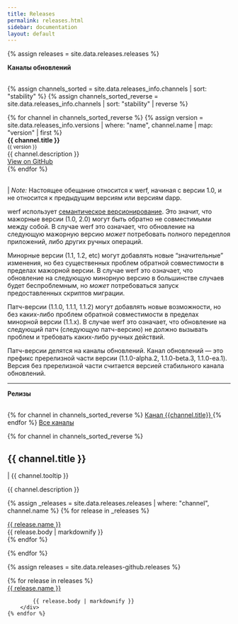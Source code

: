 ```yaml
---
title: Releases
permalink: releases.html
sidebar: documentation
layout: default
---
```


<link rel="stylesheet" href="{{ site.baseurl }}/css/releases.css">

{% assign releases = site.data.releases.releases %}
<!--
<div class="main-container page__container releases">
    {% for release in releases %}
        <div class="releases__title">
            <a href="{{ release.html_url }}">
                {{ release.name }}
            </a>
        </div>
        <div class="releases__body">
            {{ release.body | markdownify }}
        </div>
    {% endfor %}
</div>
--> 

<div class="page__container">

<strong>Каналы обновлений</strong><br /><br />

<!-- latest version per channel -->
{% assign channels_sorted = site.data.releases_info.channels | sort: "stability" %}
{% assign channels_sorted_reverse = site.data.releases_info.channels | sort: "stability" | reverse  %}

<div class="page__container releases__content">
{% for channel in channels_sorted_reverse %}
{% assign version = site.data.releases_info.versions | where: "name",  channel.name | map: "version" | first %}
    <div class="releases__menu-item">
       <div><b>{{ channel.title }}</b>
       </div>
       <small><span class="label label-primary ">{{ version }}</span></small>
       <div class="releases__menu-item">
          {{ channel.description }}
       </div>
       <div class="releases__menu-item">
         <a href="https://github.com/flant/werf/releases/tag/{{ version }}">View on GitHub</a>
       </div>
    </div>
  {% endfor %}
</div>
<br />
<!-- Releases description -->

<div class="page__container releases">
<p>| <em>Note:</em> Настоящее обещание относится к werf, начиная с версии 1.0, и не относится к предыдущим версиям или версиям dapp.</p>

<p>werf использует <a href="https://semver.org/lang/ru/">семантическое версионирование</a>. Это значит, что мажорные версии (1.0, 2.0) могут быть обратно не совместимыми между собой. В случае werf это означает, что обновление на следующую мажорную версию <em>может</em> потребовать полного передеплоя приложений, либо других ручных операций.</p>

<p>Минорные версии (1.1, 1.2, etc) могут добавлять новые “значительные” изменения, но без существенных проблем обратной совместимости в пределах мажорной версии. В случае werf это означает, что обновление на следующую минорную версию в большинстве случаев будет беспроблемным, но <em>может</em> потребоваться запуск предоставленных скриптов миграции.</p>

<p>Патч-версии (1.1.0, 1.1.1, 1.1.2) могут добавлять новые возможности, но без каких-либо проблем обратной совместимости в пределах минорной версии (1.1.x). В случае werf это означает, что обновление на следующий патч (следующую патч-версию) не должно вызывать проблем и требовать каких-либо ручных действий.</p>

<p>Патч-версии делятся на каналы обновлений. Канал обновлений — это префикс пререлизной части версии (1.1.0-alpha.2, 1.1.0-beta.3, 1.1.0-ea.1). Версия без пререлизной части считается версией стабильного канала обновлений.</p>
</div>

<hr />

<strong>Релизы</strong><br /><br />

<div class="tabs">
{% for channel in channels_sorted_reverse %}
<a href="javascript:void(0)" class="tabs__btn{% if channel == channels_sorted_reverse[0] %} active{% endif %}" onclick="openTab(event, 'tabs__btn', 'tabs__content', '{{channel.name}}')">Канал {{channel.title}} </a>
{% endfor %}
<a href="javascript:void(0)" class="tabs__btn" onclick="openTab(event, 'tabs__btn', 'tabs__content', 'All')">Все каналы</a>
</div>

{% for channel in channels_sorted_reverse %}
<div id="{{ channel.name }}" class="tabs__content{% if channel == channels_sorted_reverse[0] %} active{% endif %}">
  <h2>{{ channel.title }}</h2>
  <p>| {{ channel.tooltip }}</p>
  <p>{{ channel.description }}</p>

  {% assign _releases = site.data.releases.releases | where: "channel", channel.name %}
  {% for release in _releases %}
        <div class="releases__title">
            <a href="{{ release.html_url }}">
                {{ release.name }}
            </a>
        </div>
        <div class="releases__body">
            {{ release.body | markdownify }}
        </div>
  {% endfor %}

</div>
{% endfor %}


{% assign releases = site.data.releases-github.releases %}
<div class="main-container page__container releases">
    {% for release in releases %}
        <div class="releases__title">
            <a href="{{ release.html_url }}">
                {{ release.name }}
            </a>
        </div>
        <div class="releases__body">

            {{ release.body | markdownify }}
        </div>
    {% endfor %}
</div>

</div>